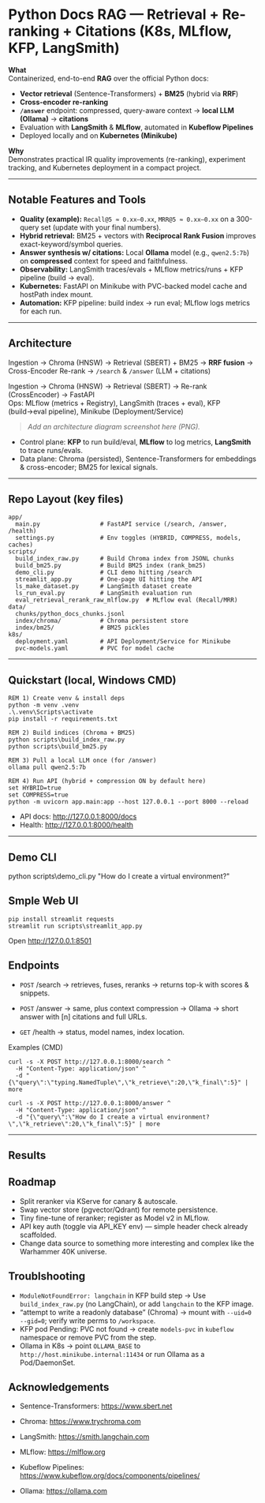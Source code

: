 # Python Docs RAG — Retrieval + Re-ranking + Citations (K8s, MLflow, KFP, LangSmith)

**What**  
Containerized, end-to-end **RAG** over the official Python docs:
- **Vector retrieval** (Sentence-Transformers) + **BM25** (hybrid via **RRF**)
- **Cross-encoder re-ranking**
- **`/answer`** endpoint: compressed, query-aware context → **local LLM (Ollama)** → **citations**
- Evaluation with **LangSmith** & **MLflow**, automated in **Kubeflow Pipelines**
- Deployed locally and on **Kubernetes (Minikube)**

**Why**  
Demonstrates practical IR quality improvements (re-ranking), experiment tracking, and Kubernetes deployment in a compact project.

---

## Notable Features and Tools

- **Quality (example):** `Recall@5 ≈ 0.xx–0.xx`, `MRR@5 ≈ 0.xx–0.xx` on a 300-query set (update with your final numbers).
- **Hybrid retrieval:** BM25 + vectors with **Reciprocal Rank Fusion** improves exact-keyword/symbol queries.
- **Answer synthesis w/ citations:** Local **Ollama** model (e.g., `qwen2.5:7b`) on **compressed** context for speed and faithfulness.
- **Observability:** LangSmith traces/evals + MLflow metrics/runs + KFP pipeline (build → eval).
- **Kubernetes:** FastAPI on Minikube with PVC-backed model cache and hostPath index mount.
- **Automation:** KFP pipeline: build index → run eval; MLflow logs metrics for each run.
  
---

## Architecture

Ingestion → Chroma (HNSW) → Retrieval (SBERT) + BM25 → **RRF fusion** → Cross-Encoder Re-rank → `/search` & `/answer` (LLM + citations)

Ingestion → Chroma (HNSW) → Retrieval (SBERT) → Re-rank (CrossEncoder) → FastAPI  
Ops: MLflow (metrics + Registry), LangSmith (traces + eval), KFP (build→eval pipeline), Minikube (Deployment/Service)


> _Add an architecture diagram screenshot here (PNG)._

- Control plane: **KFP** to run build/eval, **MLflow** to log metrics, **LangSmith** to trace runs/evals.
- Data plane: Chroma (persisted), Sentence-Transformers for embeddings & cross-encoder; BM25 for lexical signals.

---

## Repo Layout (key files)
```
app/
  main.py                 # FastAPI service (/search, /answer, /health)
  settings.py             # Env toggles (HYBRID, COMPRESS, models, caches)
scripts/
  build_index_raw.py      # Build Chroma index from JSONL chunks
  build_bm25.py           # Build BM25 index (rank_bm25)
  demo_cli.py             # CLI demo hitting /search
  streamlit_app.py        # One-page UI hitting the API
  ls_make_dataset.py      # LangSmith dataset create
  ls_run_eval.py          # LangSmith evaluation run
  eval_retrieval_rerank_raw_mlflow.py  # MLflow eval (Recall/MRR)
data/
  chunks/python_docs_chunks.jsonl
  index/chroma/           # Chroma persistent store
  index/bm25/             # BM25 pickles
k8s/
  deployment.yaml         # API Deployment/Service for Minikube
  pvc-models.yaml         # PVC for model cache
```
---

## Quickstart (local, Windows CMD)

```
REM 1) Create venv & install deps
python -m venv .venv
.\.venv\Scripts\activate
pip install -r requirements.txt

REM 2) Build indices (Chroma + BM25)
python scripts\build_index_raw.py
python scripts\build_bm25.py

REM 3) Pull a local LLM once (for /answer)
ollama pull qwen2.5:7b

REM 4) Run API (hybrid + compression ON by default here)
set HYBRID=true
set COMPRESS=true
python -m uvicorn app.main:app --host 127.0.0.1 --port 8000 --reload
```

- API docs: http://127.0.0.1:8000/docs
- Health: http://127.0.0.1:8000/health

---

## Demo CLI

python scripts\demo_cli.py "How do I create a virtual environment?"

## Smple Web UI

```
pip install streamlit requests
streamlit run scripts\streamlit_app.py
```
Open http://127.0.0.1:8501

## Endpoints

- `POST` /search → retrieves, fuses, reranks → returns top-k with scores & snippets.

- `POST` /answer → same, plus context compression → Ollama → short answer with [n] citations and full URLs.

- `GET` /health → status, model names, index location.

Examples (CMD)

```
curl -s -X POST http://127.0.0.1:8000/search ^
  -H "Content-Type: application/json" ^
  -d "{\"query\":\"typing.NamedTuple\",\"k_retrieve\":20,\"k_final\":5}" | more
```
```
curl -s -X POST http://127.0.0.1:8000/answer ^
  -H "Content-Type: application/json" ^
  -d "{\"query\":\"How do I create a virtual environment?\",\"k_retrieve\":20,\"k_final\":5}" | more
```
---

## Results



## Roadmap
- Split reranker via KServe for canary & autoscale.
- Swap vector store (pgvector/Qdrant) for remote persistence.
- Tiny fine-tune of reranker; register as Model v2 in MLflow.
- API key auth (toggle via API_KEY env) — simple header check already scaffolded.
- Change data source to something more interesting and complex like the Warhammer 40K universe.

## Troublshooting
- `ModuleNotFoundError: langchain` in KFP build step → Use `build_index_raw.py` (no LangChain), or add `langchain` to the KFP image.
- “attempt to write a readonly database” (Chroma) → mount with `--uid=0 --gid=0`; verify write perms to `/workspace`.
- KFP pod Pending: PVC not found → create `models-pvc` in `kubeflow` namespace or remove PVC from the step.
- Ollama in K8s → point `OLLAMA_BASE` to `http://host.minikube.internal:11434` or run Ollama as a Pod/DaemonSet.

## Acknowledgements
- Sentence-Transformers: <a href="https://www.sbert.net">https://www.sbert.net
</a>

- Chroma: <a href="https://www.trychroma.com">https://www.trychroma.com
</a>

- LangSmith: <a href="https://smith.langchain.com">https://smith.langchain.com
</a>

- MLflow: <a href="https://mlflow.org">https://mlflow.org
</a>

- Kubeflow Pipelines: <a href="https://www.kubeflow.org/docs/components/pipelines/">https://www.kubeflow.org/docs/components/pipelines/
</a>

- Ollama: <a href="https://ollama.com">https://ollama.com
</a>

